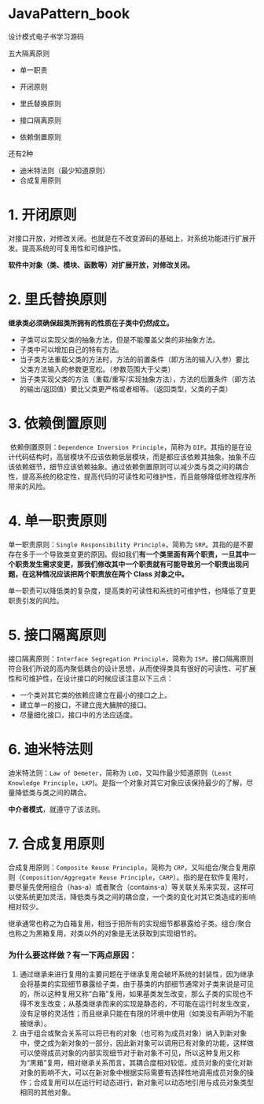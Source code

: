 # JavaPattern_book

设计模式电子书学习源码

五大隔离原则

 * 单一职责  
 * 开闭原则  
   
 * 里氏替换原则
 * 接口隔离原则
 * 依赖倒置原则

还有2种 
* 迪米特法则（最少知道原则）
* 合成复用原则

# 1. 开闭原则

​		对接口开放，对修改关闭。也就是在不改变源码的基础上，对系统功能进行扩展开发。提高系统的可复用性和可维护性。

**软件中对象（类、模块、函数等）对扩展开放，对修改关闭。**

# 2. 里氏替换原则

​		**继承类必须确保超类所拥有的性质在子类中仍然成立。**

- 子类可以实现父类的抽象方法，但是不能覆盖父类的非抽象方法。
- 子类中可以增加自己的特有方法。
- 当子类方法重载父类的方法时，方法的前置条件（即方法的输入/入参）要比父类方法输入的参数更宽松。（参数范围大于父类）
- 当子类实现父类的方法（重载/重写/实现抽象方法），方法的后置条件（即方法的输出/返回值）要比父类更严格或者相等。（返回类型，父类的子类）

# 3. 依赖倒置原则

​		依赖倒置原则：`Dependence Inversion Principle`，简称为 `DIP`。其指的是在设计代码结构时，高层模块不应该依赖低层模块，而是都应该依赖其抽象。抽象不应该依赖细节，细节应该依赖抽象。通过依赖倒置原则可以减少类与类之间的耦合性，提高系统的稳定性，提高代码的可读性和可维护性，而且能够降低修改程序所带来的风险。

# 4. 单一职责原则

单一职责原则：`Single Responsibility Principle`，简称为 `SRP`。其指的是不要存在多于一个导致类变更的原因。假如我们**有一个类里面有两个职责，一旦其中一个职责发生需求变更，那我们修改其中一个职责就有可能导致另一个职责出现问题，在这种情况应该把两个职责放在两个 Class 对象之中。**

单一职责可以降低类的复杂度，提高类的可读性和系统的可维护性，也降低了变更职责引发的风险。

# 5. 接口隔离原则

接口隔离原则：`Interface Segregation Principle`，简称为 `ISP`。接口隔离原则符合我们所说的高内聚低耦合的设计思想，从而使得类具有很好的可读性、可扩展性和可维护性，在设计接口的时候应该注意以下三点：

- 一个类对其它类的依赖应建立在最小的接口之上。
- 建立单一的接口，不建立庞大臃肿的接口。
- 尽量细化接口，接口中的方法应适度。

# 6. 迪米特法则

迪米特法则：`Law of Demeter`，简称为 `LoD`，又叫作最少知道原则（`Least Knowledge Principle`，`LKP`)。是指一个对象对其它对象应该保持最少的了解，尽量降低类与类之间的耦合。

**中介者模式**，就遵守了该法则。

# 7. 合成复用原则

合成复用原则：`Composite Reuse Principle`，简称为 `CRP`，又叫组合/聚合复用原则（`Composition/Aggregate Reuse Principle`，`CARP`）。指的是在软件复用时，要尽量先使用组合（has-a）或者聚合（contains-a）等关联关系来实现，这样可以使系统更加灵活，降低类与类之间的耦合度，一个类的变化对其它类造成的影响相对较少。

继承通常也称之为白箱复用，相当于把所有的实现细节都暴露给子类。组合/聚合也称之为黑箱复用，对类以外的对象是无法获取到实现细节的。

### 为什么要这样做？有一下两点原因：

1. 通过继承来进行复用的主要问题在于继承复用会破坏系统的封装性，因为继承会将基类的实现细节暴露给子类，由于基类的内部细节通常对子类来说是可见的，所以这种复用又称“白箱”复用，如果基类发生改变，那么子类的实现也不得不发生改变；从基类继承而来的实现是静态的，不可能在运行时发生改变，没有足够的灵活性；而且继承只能在有限的环境中使用（如类没有声明为不能被继承）。
2. 由于组合或聚合关系可以将已有的对象（也可称为成员对象）纳入到新对象中，使之成为新对象的一部分，因此新对象可以调用已有对象的功能，这样做可以使得成员对象的内部实现细节对于新对象不可见，所以这种复用又称为“黑箱”复用，相对继承关系而言，其耦合度相对较低，成员对象的变化对新对象的影响不大，可以在新对象中根据实际需要有选择性地调用成员对象的操作；合成复用可以在运行时动态进行，新对象可以动态地引用与成员对象类型相同的其他对象。



